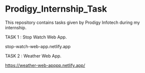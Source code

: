 # Prodigy_Internship_Task


This repository contains tasks given by Prodigy Infotech during my internship.





TASK 1 : Stop Watch Web App.

stop-watch-web-app.netlify.app





TASK 2 : Weather Web App.

https://weather-web-apppp.netlify.app/

